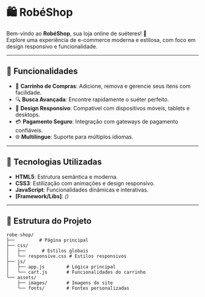 # 🛍️ RobéShop

Bem-vindo ao **RobéShop**, sua loja online de suéteres! 🧥  
Explore uma experiência de e-commerce moderna e estilosa, com foco em design responsivo e funcionalidade.

---

## 🌟 Funcionalidades

- 🛒 **Carrinho de Compras**: Adicione, remova e gerencie seus itens com facilidade.
- 🔍 **Busca Avançada**: Encontre rapidamente o suéter perfeito.
- 📱 **Design Responsivo**: Compatível com dispositivos móveis, tablets e desktops.
- 💳 **Pagamento Seguro**: Integração com gateways de pagamento confiáveis.
- 🌐 **Multilíngue**: Suporte para múltiplos idiomas.

---

## 🚀 Tecnologias Utilizadas

- **HTML5**: Estrutura semântica e moderna.
- **CSS3**: Estilização com animações e design responsivo.
- **JavaScript**: Funcionalidades dinâmicas e interativas.
- **[Framework/Libs]**: *()*

---

## 📂 Estrutura do Projeto

```plaintext
robe-shop/
├──         # Página principal
├── css/
│   ├──      # Estilos globais
│   └── responsive.css # Estilos responsivos
├── js/
│   ├── app.js        # Lógica principal
│   └── cart.js       # Funcionalidades do carrinho
└── assets/
    ├── images/       # Imagens do site
    └── fonts/        # Fontes personalizadas
